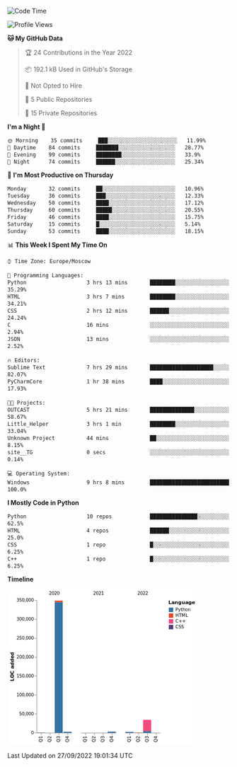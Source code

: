 <!--START_SECTION:waka-->
![Code Time](http://img.shields.io/badge/Code%20Time-29%20hrs%2033%20mins-blue)

![Profile Views](http://img.shields.io/badge/Profile%20Views-80-blue)

**🐱 My GitHub Data** 

> 🏆 24 Contributions in the Year 2022
 > 
> 📦 192.1 kB Used in GitHub's Storage 
 > 
> 🚫 Not Opted to Hire
 > 
> 📜 5 Public Repositories 
 > 
> 🔑 15 Private Repositories  
 > 
**I'm a Night 🦉** 

```text
🌞 Morning    35 commits     ███░░░░░░░░░░░░░░░░░░░░░░   11.99% 
🌆 Daytime    84 commits     ███████░░░░░░░░░░░░░░░░░░   28.77% 
🌃 Evening    99 commits     ████████░░░░░░░░░░░░░░░░░   33.9% 
🌙 Night      74 commits     ██████░░░░░░░░░░░░░░░░░░░   25.34%

```
📅 **I'm Most Productive on Thursday** 

```text
Monday       32 commits     ██░░░░░░░░░░░░░░░░░░░░░░░   10.96% 
Tuesday      36 commits     ███░░░░░░░░░░░░░░░░░░░░░░   12.33% 
Wednesday    50 commits     ████░░░░░░░░░░░░░░░░░░░░░   17.12% 
Thursday     60 commits     █████░░░░░░░░░░░░░░░░░░░░   20.55% 
Friday       46 commits     ████░░░░░░░░░░░░░░░░░░░░░   15.75% 
Saturday     15 commits     █░░░░░░░░░░░░░░░░░░░░░░░░   5.14% 
Sunday       53 commits     ████░░░░░░░░░░░░░░░░░░░░░   18.15%

```


📊 **This Week I Spent My Time On** 

```text
⌚︎ Time Zone: Europe/Moscow

💬 Programming Languages: 
Python                   3 hrs 13 mins       ████████░░░░░░░░░░░░░░░░░   35.29% 
HTML                     3 hrs 7 mins        ████████░░░░░░░░░░░░░░░░░   34.21% 
CSS                      2 hrs 12 mins       ██████░░░░░░░░░░░░░░░░░░░   24.24% 
C                        16 mins             ░░░░░░░░░░░░░░░░░░░░░░░░░   2.94% 
JSON                     13 mins             ░░░░░░░░░░░░░░░░░░░░░░░░░   2.52%

🔥 Editors: 
Sublime Text             7 hrs 29 mins       ████████████████████░░░░░   82.07% 
PyCharmCore              1 hr 38 mins        ████░░░░░░░░░░░░░░░░░░░░░   17.93%

🐱‍💻 Projects: 
OUTCAST                  5 hrs 21 mins       ██████████████░░░░░░░░░░░   58.67% 
Little_Helper            3 hrs 1 min         ████████░░░░░░░░░░░░░░░░░   33.04% 
Unknown Project          44 mins             ██░░░░░░░░░░░░░░░░░░░░░░░   8.15% 
site__TG                 0 secs              ░░░░░░░░░░░░░░░░░░░░░░░░░   0.14%

💻 Operating System: 
Windows                  9 hrs 8 mins        █████████████████████████   100.0%

```

**I Mostly Code in Python** 

```text
Python                   10 repos            ███████████████░░░░░░░░░░   62.5% 
HTML                     4 repos             ██████░░░░░░░░░░░░░░░░░░░   25.0% 
CSS                      1 repo              █░░░░░░░░░░░░░░░░░░░░░░░░   6.25% 
C++                      1 repo              █░░░░░░░░░░░░░░░░░░░░░░░░   6.25%

```


**Timeline**

![Chart not found](https://raw.githubusercontent.com/Delitel-WEB/Delitel-WEB/main/charts/bar_graph.png) 


 Last Updated on 27/09/2022 19:01:34 UTC
<!--END_SECTION:waka-->
